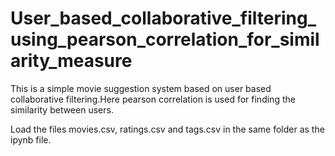# User_based_collaborative_filtering_using_pearson_correlation_for_similarity_measure

This is a simple movie suggestion system based on user based collaborative filtering.Here pearson correlation is used for finding the similarity between users.

Load the files movies.csv, ratings.csv and tags.csv in the same folder as the ipynb file.

